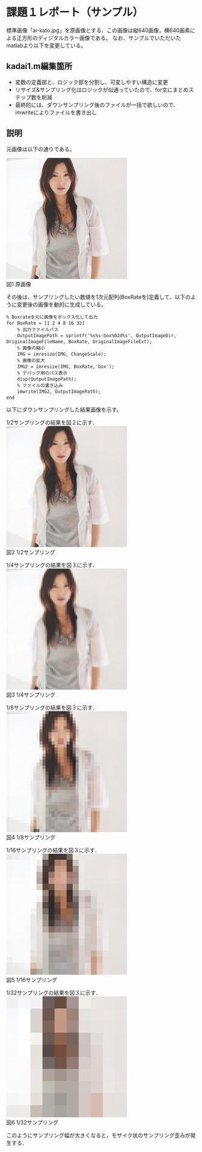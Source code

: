 # 課題１レポート（サンプル）

標準画像「ai-kato.jpg」を原画像とする．この画像は縦640画像，横640画素による正方形のディジタルカラー画像である。
なお、サンプルでいただいたmatlabより以下を変更している。

## kadai1.m編集箇所
- 変数の定義部と、ロジック部を分割し、可変しやすい構造に変更
- リサイズ&サンプリング化はロジックが似通っていたので、for文にまとめステップ数を削減
- 最終的には、ダウンサンプリング後のファイルが一括で欲しいので、imwriteによりファイルを書き出し

## 説明
元画像は以下の通りである。

![原画像](https://github.com/SamuraiProject/lecture_image_processing/blob/master/images/kadai1/ai-kato-box01.jpg)  
図1 原画像

その後は、サンプリングしたい数値を1次元配列(BoxRateを)定義して、以下のように変更後の画像を動的に生成している。

```
% Boxrateを元に画像をボックス化して出力
for BoxRate = [1 2 4 8 16 32]
    % 出力ファイルパス
    OutputImagePath = sprintf('%s%s-box%02d%s', OutputImageDir, OriginalImageFileName, BoxRate, OriginalImageFileExt);
    % 画像の縮小
    IMG = imresize(IMG, ChangeScale);
    % 画像の拡大
    IMG2 = imresize(IMG, BoxRate,'box');
    % デバッグ用のパス表示
    disp(OutputImagePath);
    % ファイルの書き込み
    imwrite(IMG2, OutputImagePath);
end
```

以下にダウンサンプリングした結果画像を示す。


1/2サンプリングの結果を図２に示す．
![原画像](https://github.com/SamuraiProject/lecture_image_processing/blob/master/images/kadai1/ai-kato-box02.jpg)  
図2 1/2サンプリング

1/4サンプリングの結果を図３に示す．
![原画像](https://github.com/SamuraiProject/lecture_image_processing/blob/master/images/kadai1/ai-kato-box04.jpg)  
図3 1/4サンプリング

1/8サンプリングの結果を図３に示す．
![原画像](https://github.com/SamuraiProject/lecture_image_processing/blob/master/images/kadai1/ai-kato-box08.jpg)  
図4 1/8サンプリング

1/16サンプリングの結果を図３に示す．
![原画像](https://github.com/SamuraiProject/lecture_image_processing/blob/master/images/kadai1/ai-kato-box16.jpg)  
図5 1/16サンプリング

1/32サンプリングの結果を図３に示す．
![原画像](https://github.com/SamuraiProject/lecture_image_processing/blob/master/images/kadai1/ai-kato-box32.jpg)  
図6 1/32サンプリング

このようにサンプリング幅が大きくなると，モザイク状のサンプリング歪みが発生する．
